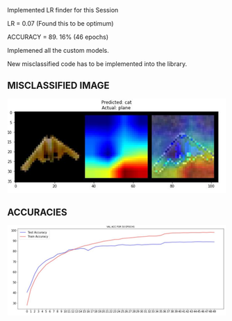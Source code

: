 
Implemented LR finder for this Session

LR = 0.07 (Found this to be optimum)

ACCURACY = 89. 16% (46 epochs)


Implemened all the custom models.

New misclassified code has to be implemented into the library.


MISCLASSIFIED IMAGE
-------------------------

![Im](https://github.com/raviteja8484/EVA4/blob/master/S10/GCPredicting.JPG)


ACCURACIES 
---------------

![Im](https://github.com/raviteja8484/EVA4/blob/master/S10/TestTrainAcc.JPG)
